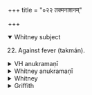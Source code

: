 +++
title = "०२२ तक्मनाशनम्"

+++
<details open><summary>Whitney subject</summary>

22. Against fever (takmán).
</details>

<details><summary>VH anukramaṇī</summary>

तक्मनाशनम्।  
१-१४ भृग्वङ्गिराः। तक्मनाशनः। अनुष्टुप्, १ भुरिक् त्रिष्टुप्, २ त्रिष्टुप्, ५ विराट्, पथ्याबृहती।
</details>

<details><summary>Whitney anukramaṇī</summary>

[Bhṛgvan̄giras.—caturdaśakam. takmanāśanadevatyam (takmāpabādhāyā ’nena devān aprārthayat takmanāśanam astāut). ānușțubham: 1, 2. trișțubh (1. bhurij); 5. virāṭ pathyābṛhatī.]
</details>

<details><summary>Whitney</summary>

### Comment
Found also (except vss. 2, 11) in Pāipp. Most of it is in xiii., in the order 1, 3, 4, 8, 5, 6, 7 cd, 10; then (beginning a new hymn), 12, 14, 8 cd, 9; but vs. 13 is in i. Used by Kāuś. (29. 18) among various other hymns, in a healing ceremony; reckoned in the gaṇamālā as belonging in the takmanāśana gaṇa (26. 1, note).


### Translations
Translated: Roth, Zur Litteratur und Geschichte des Weda, 1846, p. 37 (about half); Grohmann, Ind. Stud. ix. 381-423, especially 411 f., as text of an elaborate medical disquisition on takmán (nearly all); Muir, ii3. 351 (part); Ludwig, p. 510; Grill, 12, 154; Griffith, i. 224; Bloomfield, 1, 441 (elaborate comment of almost 12 pages); Weber, xviii. 252.—See also Hillebrandt, Veda-chrestomathie, p. 49; E. W. Fay, Trans. American Philological Ass'n, xxv. (1894), p. viii, who compares it with the Song of the Arval Brothers.—As to Bálhika and Mū́javant, see Weber, Berliner Sb. 1892, p. 985-995; and as to Mū́javant, also Hillebrandt, Ved. Mythol., i. 62 ff.
</details>

<details><summary>Griffith</summary>

A charm against fever
</details>

